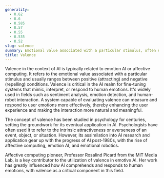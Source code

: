 ```yaml
---
generality:
  - 0.62
  - 0.6
  - 0.585
  - 0.57
  - 0.55
  - 0.535
  - 0.52
slug: valence
summary: Emotional value associated with a particular stimulus, often used in AI to fine-tune emotional processing.
title: Valence
---
```


Valence in the context of AI is typically related to emotion AI or affective computing. It refers to the emotional value associated with a particular stimulus and usually ranges between positive (attracting) and negative (repelling) conditions. Valence is critical in the AI realm for fine-tuning systems that mimic, interpret, or respond to human emotions. It's widely used in fields such as sentiment analysis, emotion detection, and human-robot interaction. A system capable of evaluating valence can measure and respond to user emotions more effectively, thereby enhancing the user experience and making the interaction more natural and meaningful.

The concept of valence has been studied in psychology for centuries, setting the groundwork for its eventual application in AI. Psychologists have often used it to refer to the intrinsic attractiveness or averseness of an event, object, or situation. However, its assimilation into AI research and application gear up with the progress of AI post-1980s, with the rise of affective computing, emotion AI, and emotional robotics.

Affective computing pioneer, Professor Rosalind Picard from the MIT Media Lab, is a key contributor to the utilization of valence in emotive AI. Her work has greatly influenced how AI comprehends and responds to human emotions, with valence as a critical component in this field.
